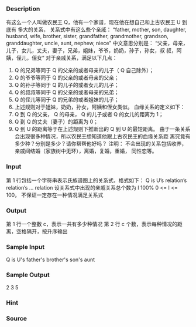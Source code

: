 
### Description
有这么一个人叫做农民王 Q，他有一个家谱，现在他在想自己和上古农民王 U 到底有
多大的关系， 关系式中有这么些个亲戚：
“father, mother, son, daughter, husband, wife, brother, sister, grandfather, grandmother,
grandson, granddaughter, uncle, aunt, nephew, niece”
中文意思分别是：
“父亲，母亲，儿子，女儿，丈夫，妻子，兄弟，姐妹，爷爷，奶奶，孙子，孙女，叔
叔，阿姨，侄儿，侄女“
对于亲戚关系，满足以下几点：
1. Q 的兄弟等同于 Q 的父亲的或者母亲的儿子（ Q 自己除外）；
2. Q 的爷爷等同于 Q 的父亲的或者母亲的父亲；
3. Q 的孙子等同于 Q 的儿子的或者女儿的儿子；
4. Q 的叔叔等同于 Q 的父亲的或者母亲的兄弟；
5. Q 的侄儿等同于 Q 的兄弟的或者姐妹的儿子；
6. 上述规则对于姐妹，奶奶，孙女，阿姨和侄女类似。
血缘关系的定义如下：
1. Q 到 Q 的父亲， Q 的母亲， Q 的儿子或者 Q 的女儿的距离为 1；
2. Q 到 Q 的丈夫（妻子）的距离为 0；
3. Q 到 U 的距离等于在上述规则下推断出的 Q 到 U 的最短距离。
由于一条关系会出现很多种情况，所以农民王想知道他跟上古农民王的血缘关系距
离究竟有多少种？分别是多少？请你帮帮他好吗？
注明： 不会出现的关系包括收养，亲戚间结婚（家族树中无环），离婚，复婚，重婚，
同性恋等。

### Input
第 1 行包括一个字符串表示氏族谱图上的关系式，格式如下：
Q is U’s relation’s relation’s … relation 设关系式中出现的亲戚关系总个数为 l
100% 0 <= l <= 100， 不保证一定存在一种情况满足关系式
### Output
第 1 行一个整数 c，表示一共有多少种情况
第 2 行 c 个数，表示每种情况的距离，空格隔开，按升序输出

### Sample Input
Q is U's father's brother's son's aunt

### Sample Output
2
3 5
### Hint

### Source
